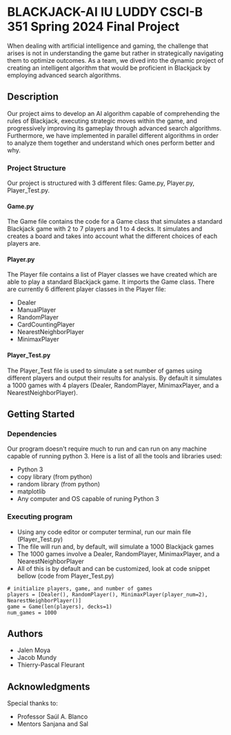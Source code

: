# BLACKJACK-AI IU LUDDY CSCI-B 351 Spring 2024 Final Project

When dealing with artificial intelligence and gaming, the challenge that arises is not in understanding the game but rather in strategically navigating them to optimize outcomes. As a team, we dived into the dynamic project of creating an intelligent algorithm that would be proficient in Blackjack by employing advanced search algorithms.

## Description

Our project aims to develop an AI algorithm capable of comprehending the rules of Blackjack, executing strategic moves within the game, and progressively improving its gameplay through advanced search algorithms. Furthermore, we have implemented in parallel different algorithms in order to analyze them together and understand which ones perform better and why. 

### Project Structure
Our project is structured with 3 different files: Game.py, Player.py, Player_Test.py. 

#### Game.py
The Game file contains the code for a Game class that simulates a standard Blackjack game with 2 to 7 players and 1 to 4 decks. It simulates and creates a board and takes into account what the different choices of each players are.

#### Player.py
The Player file contains a list of Player classes we have created which are able to play a standard Blackjack game. It imports the Game class. There are currently 6 different player classes in the Player file:
* Dealer
* ManualPlayer
* RandomPlayer
* CardCountingPlayer
* NearestNeighborPlayer
* MinimaxPlayer

#### Player_Test.py
The Player_Test file is used to simulate a set number of games using different players and output their results for analysis. By default it simulates a 1000 games with 4 players (Dealer, RandomPlayer, MinimaxPlayer, and a NearestNeighborPlayer).

## Getting Started

### Dependencies

Our program doesn't require much to run and can run on any machine capable of running python 3. Here is a list of all the tools and libraries used:
* Python 3
* copy library (from python)
* random library (from python)
* matplotlib
* Any computer and OS capable of runing Python 3

### Executing program

* Using any code editor or computer terminal, run our main file (Player_Test.py) 
* The file will run and, by default, will simulate a 1000 Blackjack games
* The 1000 games involve a Dealer, RandomPlayer, MinimaxPlayer, and a NearestNeighborPlayer
* All of this is by default and can be customized, look at code snippet bellow (code from Player_Test.py)
```
# initialize players, game, and number of games
players = [Dealer(), RandomPlayer(), MinimaxPlayer(player_num=2), NearestNeighborPlayer()]
game = Game(len(players), decks=1)
num_games = 1000
```

## Authors

* Jalen Moya
* Jacob Mundy
* Thierry-Pascal Fleurant 

## Acknowledgments

Special thanks to:
* Professor Saúl A. Blanco
* Mentors Sanjana and Sal